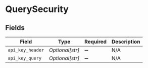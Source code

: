 # QuerySecurity


## Fields

| Field              | Type               | Required           | Description        |
| ------------------ | ------------------ | ------------------ | ------------------ |
| `api_key_header`   | *Optional[str]*    | :heavy_minus_sign: | N/A                |
| `api_key_query`    | *Optional[str]*    | :heavy_minus_sign: | N/A                |